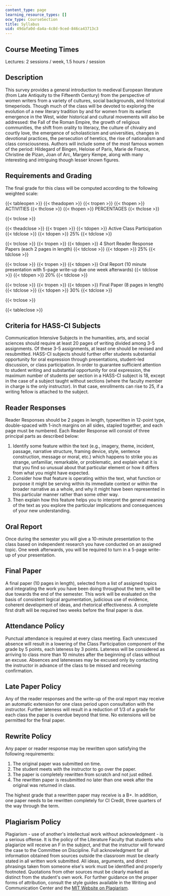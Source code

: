 ```yaml
---
content_type: page
learning_resource_types: []
ocw_type: CourseSection
title: Syllabus
uid: 49dafa0d-da4a-4c8d-9ced-846ca43713c3
---
```


Course Meeting Times
--------------------

Lectures: 2 sessions / week, 1.5 hours / session

Description
-----------

This survey provides a general introduction to medieval European literature (from Late Antiquity to the Fifteenth Century) from the perspective of women writers from a variety of cultures, social backgrounds, and historical timeperiods. Though much of the class will be devoted to exploring the evolution of a new literary tradition by and for women from its earliest emergence in the West, wider historical and cultural movements will also be addressed: the Fall of the Roman Empire, the growth of religious communities, the shift from orality to literacy, the culture of chivalry and courtly love, the emergence of scholasticism and universities, changes in devotional practices, the persecution of heretics, the rise of nationalism and class consciousness. Authors will include some of the most famous women of the period: Hildegard of Bingen, Heloise of Paris, Marie de France, Christine de Pizan, Joan of Arc, Margery Kempe, along with many interesting and intriguing though lesser known figures.

Requirements and Grading
------------------------

The final grade for this class will be computed according to the following weighted scale:

{{< tableopen >}}
{{< theadopen >}}
{{< tropen >}}
{{< thopen >}}
ACTIVITIES
{{< thclose >}}
{{< thopen >}}
PERCENTAGES
{{< thclose >}}

{{< trclose >}}

{{< theadclose >}}
{{< tropen >}}
{{< tdopen >}}
Active Class Participation
{{< tdclose >}}
{{< tdopen >}}
25%
{{< tdclose >}}

{{< trclose >}}
{{< tropen >}}
{{< tdopen >}}
4 Short Reader Response Papers (each 2 pages in length)
{{< tdclose >}}
{{< tdopen >}}
25%
{{< tdclose >}}

{{< trclose >}}
{{< tropen >}}
{{< tdopen >}}
Oral Report (10 minute presentation with 5-page write-up due one week afterwards)
{{< tdclose >}}
{{< tdopen >}}
20%
{{< tdclose >}}

{{< trclose >}}
{{< tropen >}}
{{< tdopen >}}
Final Paper (8 pages in length)
{{< tdclose >}}
{{< tdopen >}}
30%
{{< tdclose >}}

{{< trclose >}}

{{< tableclose >}}

Criteria for HASS-CI Subjects
-----------------------------

Communication Intensive Subjects in the humanities, arts, and social sciences should require at least 20 pages of writing divided among 3-5 assignments. Of these 3-5 assignments, at least one should be revised and resubmitted. HASS-CI subjects should further offer students substantial opportunity for oral expression through presentations, student-led discussion, or class participation. In order to guarantee sufficient attention to student writing and substantial opportunity for oral expression, the maximum number of students per section in a HASS-CI subject is 18, except in the case of a subject taught without sections (where the faculty member in charge is the only instructor). In that case, enrollments can rise to 25, if a writing fellow is attached to the subject.

Reader Responses
----------------

Reader Responses should be 2 pages in length, typewritten in 12-point type, double-spaced with 1-inch margins on all sides, stapled together, and each page must be numbered. Each Reader Response will consist of three principal parts as described below:

1.  Identify some feature within the text (e.g., imagery, theme, incident, passage, narrative structure, framing device, style, sentence construction, message or moral, etc.) which happens to strike you as strange, unfamiliar, remarkable, or problematic, and explain what it is that you find so unusual about that particular element or how it differs from what you might have expected.
2.  Consider how that feature is operating within the text, what function or purpose it might be serving within its immediate context or within the broader narrative as a whole, and why it might have been represented in this particular manner rather than some other way.
3.  Then explain how this feature helps you to interpret the general meaning of the text as you explore the particular implications and consequences of your new understanding.

Oral Report
-----------

Once during the semester you will give a 10-minute presentation to the class based on independent research you have conducted on an assigned topic. One week afterwards, you will be required to turn in a 5-page write-up of your presentation.

Final Paper
-----------

A final paper (10 pages in length), selected from a list of assigned topics and integrating the work you have been doing throughout the term, will be due towards the end of the semester. This work will be evaluated on the basis of consistent logical argumentation, judicious use of evidence, coherent development of ideas, and rhetorical effectiveness. A complete first draft will be required two weeks before the final paper is due.

Attendance Policy
-----------------

Punctual attendance is required at every class meeting. Each unexcused absence will result in a lowering of the Class Participation component of the grade by 5 points, each lateness by 3 points. Lateness will be considered as arriving to class more than 10 minutes after the beginning of class without an excuse. Absences and latenesses may be excused only by contacting the instructor in advance of the class to be missed and receiving confirmation.

Late Paper Policy
-----------------

Any of the reader responses and the write-up of the oral report may receive an automatic extension for one class period upon consultation with the instructor. Further lateness will result in a reduction of 1/3 of a grade for each class the paper is overdue beyond that time. No extensions will be permitted for the final paper.

Rewrite Policy
--------------

Any paper or reader response may be rewritten upon satisfying the following requirements:

1.  The original paper was submitted on time.
2.  The student meets with the instructor to go over the paper.
3.  The paper is completely rewritten from scratch and not just edited.
4.  The rewritten paper is resubmitted no later than one week after the original was returned in class. 

The highest grade that a rewritten paper may receive is a B+. In addition, one paper needs to be rewritten completely for CI Credit, three quarters of the way through the term.

Plagiarism Policy
-----------------

Plagiarism - use of another's intellectual work without acknowledgment - is a serious offense. It is the policy of the Literature Faculty that students who plagiarize will receive an F in the subject, and that the instructor will forward the case to the Committee on Discipline. Full acknowledgment for all information obtained from sources outside the classroom must be clearly stated in all written work submitted. All ideas, arguments, and direct phrasings taken from someone else's work must be identified and properly footnoted. Quotations from other sources must be clearly marked as distinct from the student's own work. For further guidance on the proper forms of attribution, consult the style guides available in the Writing and Communication Center and the [MIT Website on Plagiarism](http://cmsw.mit.edu/writing-and-communication-center/avoiding-plagiarism/).
